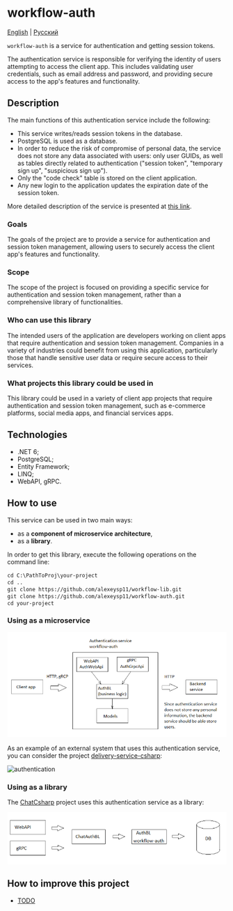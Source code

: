 # workflow-auth

[English](README.md) | [Русский](README.ru.md)

`workflow-auth` is a service for authentication and getting session tokens.

The authentication service is responsible for verifying the identity of users attempting to access the client app. 
This includes validating user credentials, such as email address and password, and providing secure access to the app's features and functionality.

## Description

The main functions of this authentication service include the following:

- This service writes/reads session tokens in the database.
- PostgreSQL is used as a database.
- In order to reduce the risk of compromise of personal data, the service does not store any data associated with users: only user GUIDs, as well as tables directly related to authentication ("session token", "temporary sign up", "suspicious sign up").
- Only the "code check" table is stored on the client application.
- Any new login to the application updates the expiration date of the session token.

More detailed description of the service is presented at [this link](docs/description.md).

### Goals 

The goals of the project are to provide a service for authentication and session token management, allowing users to securely access the client app's features and functionality.

### Scope 

The scope of the project is focused on providing a specific service for authentication and session token management, rather than a comprehensive library of functionalities.

### Who can use this library

The intended users of the application are developers working on client apps that require authentication and session token management. Companies in a variety of industries could benefit from using this application, particularly those that handle sensitive user data or require secure access to their services.

### What projects this library could be used in

This library could be used in a variety of client app projects that require authentication and session token management, such as e-commerce platforms, social media apps, and financial services apps.

## Technologies

- .NET 6;
- PostgreSQL;
- Entity Framework;
- LINQ;
- WebAPI, gRPC.

## How to use

This service can be used in two main ways:
- as a **component of microservice architecture**,
- as a **library**.

In order to get this library, execute the following operations on the command line:
```
cd C:\PathToProj\your-project
cd ..
git clone https://github.com/alexeysp11/workflow-lib.git
git clone https://github.com/alexeysp11/workflow-auth.git
cd your-project
```

### Using as a microservice

![components](docs/img/components.png)

As an example of an external system that uses this authentication service, you can consider the project [delivery-service-csharp](https://github.com/alexeysp11/delivery-service-csharp):

![authentication](https://github.com/alexeysp11/delivery-service-csharp/raw/main/docs/img/authentication.png)

### Using as a library 

The [ChatCsharp](https://github.com/alexeysp11/ChatCsharp) project uses this authentication service as a library:

![AuthService](https://github.com/alexeysp11/ChatCsharp/raw/main/Docs/img/AuthService.png)

## How to improve this project 

- [TODO](docs/TODO.md)
